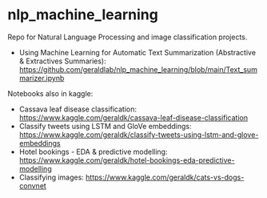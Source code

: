 # nlp_machine_learning

Repo for Natural Language Processing and image classification projects. 
- Using Machine Learning for Automatic Text Summarization (Abstractive & Extractive‪s Summaries): https://github.com/geraldlab/nlp_machine_learning/blob/main/Text_summarizer.ipynb

Notebooks also in kaggle:
- Cassava leaf disease classification: https://www.kaggle.com/geraldk/cassava-leaf-disease-classification
- Classify tweets using LSTM and GloVe embeddings: https://www.kaggle.com/geraldk/classify-tweets-using-lstm-and-glove-embeddings
- Hotel bookings - EDA & predictive modelling: https://www.kaggle.com/geraldk/hotel-bookings-eda-predictive-modelling
- Classifying images: https://www.kaggle.com/geraldk/cats-vs-dogs-convnet
